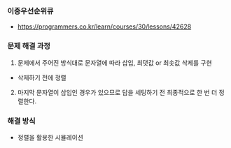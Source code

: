 ### 이중우선순위큐
- https://programmers.co.kr/learn/courses/30/lessons/42628

### 문제 해결 과정
1. 문제에서 주어진 방식대로 문자열에 따라 삽입, 최댓값 or 최솟값 삭제를 구현 
- 삭제하기 전에 정렬
2. 마지막 문자열이 삽입인 경우가 있으므로 답을 세팅하기 전 최종적으로 한 번 더 정렬한다. 

### 해결 방식
- 정렬을 활용한 시뮬레이션
